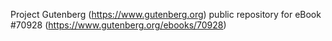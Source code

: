 Project Gutenberg (https://www.gutenberg.org) public repository for
eBook #70928 (https://www.gutenberg.org/ebooks/70928)
